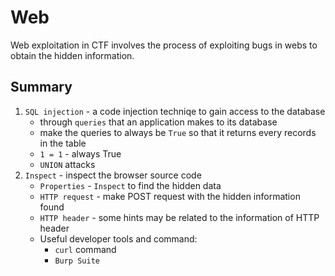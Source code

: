 # Web

Web exploitation in CTF involves the process of exploiting bugs in webs to obtain the hidden information. 

## Summary
1. ```SQL injection``` - a code injection techniqe to gain access to the database 
   - through ```queries``` that an application makes to its database
    - make the queries to always be ```True``` so that it returns every records in the table
    - ```1 = 1``` - always True
    - ```UNION``` attacks
2. ```Inspect``` - inspect the browser source code 
   - ```Properties``` - ```Inspect``` to find the hidden data
   - ```HTTP request``` - make POST request with the hidden information found
   - ```HTTP header``` - some hints may be related to the information of HTTP header
   - Useful developer tools and command: 
     - ```curl``` command
     - ```Burp Suite```